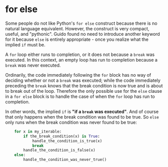 # for else

Some people do not like Python's `for else` construct because
there is no natural language equivalent.
However, the construct is very compact, useful, and "pythonic".
Guido found no need to introduce another keyword for it
because `else` is entirely appropriate - once you realize
what the implied `if` must be.

A `for` loop either runs to completion,
or it does not because a `break` was executed.
In this context, an empty loop has run to completion
because a `break` was never executed.

Ordinarily, the code immediately following the `for` block
has no way of deciding whether or not a `break` was executed;
while the code immediately preceding the `break` knows that
the break condition is now true
and is about to break out of the loop.
Therefore the only possible use for the `else` clause
in a `for else` block
is to handle the case of when the `for` loop has run to completion.

In other words, the implied `if` is **"if a `break` was executed"**.
And of course that only happens when the break condition was found to be true.
So `else` only runs when the break condition was never found to be true:
```python
    for x in my_iterable:
        if the_break_condition(x) is True:
            handle_the_condition_is_true(x)
            break
        handle_the_condition_is_false(x)
    else:
        handle_the_condition_was_never_true()
```
